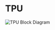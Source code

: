 # TPU

![TPU Block Diagram](https://github.com/solana-labs/solana/tree/6b18db969dd1616eff07de35e7b823c75339fea8/book/src/img/tpu.svg)

